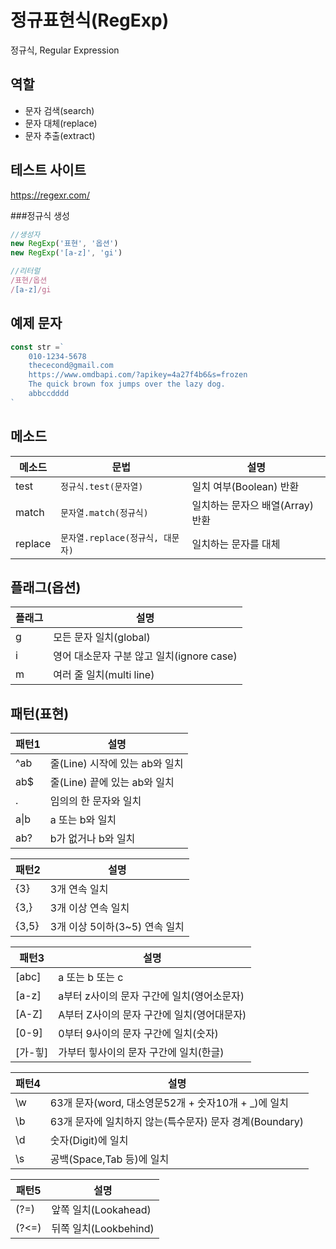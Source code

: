 # 정규표현식(RegExp)

정규식, Regular Expression

## 역할

- 문자 검색(search)
- 문자 대체(replace)
- 문자 추출(extract)

## 테스트 사이트

https://regexr.com/

###정규식 생성

```js
//생성자
new RegExp('표현', '옵션')
new RegExp('[a-z]', 'gi')

//리터럴
/표현/옵션
/[a-z]/gi
```

## 예제 문자

```js
const str =`
    010-1234-5678
    thececond@gmail.com
    https://www.omdbapi.com/?apikey=4a27f4b6&s=frozen
    The quick brown fox jumps over the lazy dog.
    abbccdddd
`
```

## 메소드

메소드 | 문법 | 설명
--|--|--
test | `정규식.test(문자열)` | 일치 여부(Boolean) 반환
match | `문자열.match(정규식)` | 일치하는 문자으 배열(Array) 반환
replace | `문자열.replace(정규식, 대문자)` | 일치하는 문자를 대체

## 플래그(옵션)

플래그 | 설명
--|--
g | 모든 문자 일치(global)
i | 영어 대소문자 구분 않고 일치(ignore case)
m | 여러 줄 일치(multi line)

## 패턴(표현)

패턴1 | 설명
--|--
^ab | 줄(Line) 시작에 있는 ab와 일치
ab$ | 줄(Line) 끝에 있는 ab와 일치
. | 임의의 한 문자와 일치
a&verbar;b |a 또는 b와 일치
ab? | b가 없거나 b와 일치

패턴2 | 설명
--|--
{3} | 3개 연속 일치
{3,} | 3개 이상 연속 일치
{3,5} | 3개 이상 5이하(3~5) 연속 일치

패턴3 | 설명
--|--
[abc] | a 또는 b 또는 c
[a-z] | a부터 z사이의 문자 구간에 일치(영어소문자)
[A-Z] | A부터 Z사이의 문자 구간에 일치(영어대문자)
[0-9] | 0부터 9사이의 문자 구간에 일치(숫자)
[가-힣] | 가부터 힣사이의 문자 구간에 일치(한글)

패턴4 | 설명
--|--
\w | 63개 문자(word, 대소영문52개 + 숫자10개 + _)에 일치
\b | 63개 문자에 일치하지 않는(특수문자) 문자 경계(Boundary)
\d | 숫자(Digit)에 일치
\s | 공백(Space,Tab 등)에 일치

패턴5 | 설명
--|--
(?=) | 앞쪽 일치(Lookahead)
(?<=) | 뒤쪽 일치(Lookbehind)

